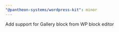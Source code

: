 ```yaml
---
"@pantheon-systems/wordpress-kit": minor
---
```


Add support for Gallery block from WP block editor
